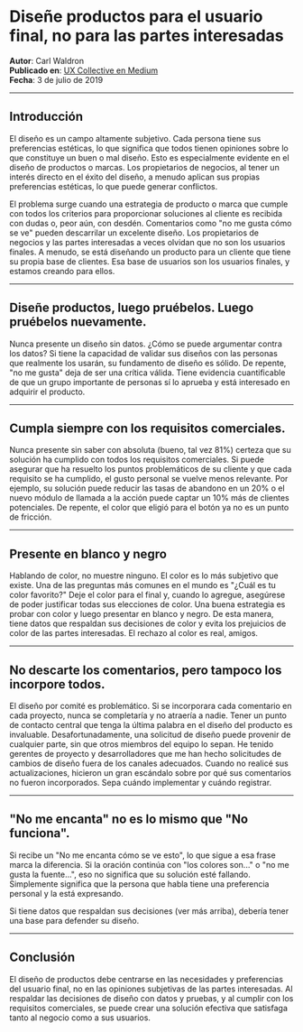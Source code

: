 # Diseñe productos para el usuario final, no para las partes interesadas

**Autor**: Carl Waldron  
**Publicado en**: [UX Collective en Medium](https://uxdesign.cc/design-products-for-the-end-user-not-the-stakeholders-6171695b6c78)  
**Fecha**: 3 de julio de 2019

---

## Introducción

El diseño es un campo altamente subjetivo. Cada persona tiene sus preferencias estéticas, lo que significa que todos tienen opiniones sobre lo que constituye un buen o mal diseño. Esto es especialmente evidente en el diseño de productos o marcas. Los propietarios de negocios, al tener un interés directo en el éxito del diseño, a menudo aplican sus propias preferencias estéticas, lo que puede generar conflictos.

El problema surge cuando una estrategia de producto o marca que cumple con todos los criterios para proporcionar soluciones al cliente es recibida con dudas o, peor aún, con desdén. Comentarios como "no me gusta cómo se ve" pueden descarrilar un excelente diseño. Los propietarios de negocios y las partes interesadas a veces olvidan que no son los usuarios finales. A menudo, se está diseñando un producto para un cliente que tiene su propia base de clientes. Esa base de usuarios son los usuarios finales, y estamos creando para ellos.

---

## Diseñe productos, luego pruébelos. Luego pruébelos nuevamente.

Nunca presente un diseño sin datos. ¿Cómo se puede argumentar contra los datos? Si tiene la capacidad de validar sus diseños con las personas que realmente los usarán, su fundamento de diseño es sólido. De repente, "no me gusta" deja de ser una crítica válida. Tiene evidencia cuantificable de que un grupo importante de personas sí lo aprueba y está interesado en adquirir el producto.

---

## Cumpla siempre con los requisitos comerciales.

Nunca presente sin saber con absoluta (bueno, tal vez 81%) certeza que su solución ha cumplido con todos los requisitos comerciales. Si puede asegurar que ha resuelto los puntos problemáticos de su cliente y que cada requisito se ha cumplido, el gusto personal se vuelve menos relevante. Por ejemplo, su solución puede reducir las tasas de abandono en un 20% o el nuevo módulo de llamada a la acción puede captar un 10% más de clientes potenciales. De repente, el color que eligió para el botón ya no es un punto de fricción.

---

## Presente en blanco y negro

Hablando de color, no muestre ninguno. El color es lo más subjetivo que existe. Una de las preguntas más comunes en el mundo es "¿Cuál es tu color favorito?" Deje el color para el final y, cuando lo agregue, asegúrese de poder justificar todas sus elecciones de color. Una buena estrategia es probar con color y luego presentar en blanco y negro. De esta manera, tiene datos que respaldan sus decisiones de color y evita los prejuicios de color de las partes interesadas. El rechazo al color es real, amigos.

---

## No descarte los comentarios, pero tampoco los incorpore todos.

El diseño por comité es problemático. Si se incorporara cada comentario en cada proyecto, nunca se completaría y no atraería a nadie. Tener un punto de contacto central que tenga la última palabra en el diseño del producto es invaluable. Desafortunadamente, una solicitud de diseño puede provenir de cualquier parte, sin que otros miembros del equipo lo sepan. He tenido gerentes de proyecto y desarrolladores que me han hecho solicitudes de cambios de diseño fuera de los canales adecuados. Cuando no realicé sus actualizaciones, hicieron un gran escándalo sobre por qué sus comentarios no fueron incorporados. Sepa cuándo implementar y cuándo registrar.

---

## "No me encanta" no es lo mismo que "No funciona".

Si recibe un "No me encanta cómo se ve esto", lo que sigue a esa frase marca la diferencia. Si la oración continúa con "los colores son..." o "no me gusta la fuente...", eso no significa que su solución esté fallando. Simplemente significa que la persona que habla tiene una preferencia personal y la está expresando.

Si tiene datos que respaldan sus decisiones (ver más arriba), debería tener una base para defender su diseño.

---

## Conclusión

El diseño de productos debe centrarse en las necesidades y preferencias del usuario final, no en las opiniones subjetivas de las partes interesadas. Al respaldar las decisiones de diseño con datos y pruebas, y al cumplir con los requisitos comerciales, se puede crear una solución efectiva que satisfaga tanto al negocio como a sus usuarios.

